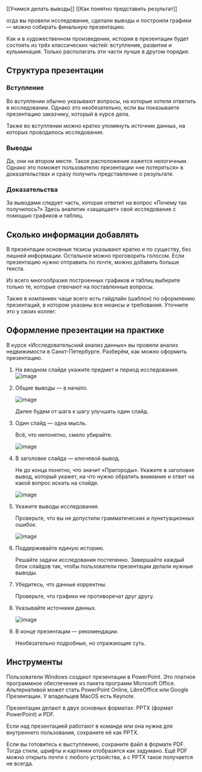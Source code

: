 [[Учимся делать выводы]]
[[Как понятно представить результат]]

огда вы провели исследование, сделали выводы и построили графики — можно собирать финальную презентацию.

Как и в художественном произведении, история в презентации будет состоять из трёх классических частей: вступление, развитие и кульминация. Только располагать эти части лучше в другом порядке.

## Структура презентации

### Вступление

Во вступлении обычно указывают вопросы, на которые хотели ответить в исследовании. Однако это необязательно, если вы показываете презентацию заказчику, который в курсе дела.

Также во вступлении можно кратко упомянуть источник данных, на которых проводилось исследование.

### Выводы

Да, они на втором месте. Такое расположение кажется нелогичным. Однако это поможет пользователю презентации «не потеряться» в доказательствах и сразу получить представление о результате.

### Доказательства

За выводами следует часть, которая ответит на вопрос «Почему так получилось?» Здесь аналитик «защищает» своё исследование с помощью графиков и таблиц.

## Сколько информации добавлять

В презентации основные тезисы указывают кратко и по существу, без лишней информации. Остальное можно проговорить голосом. Если презентацию нужно отправить по почте, можно добавить больше текста.

Из всего многообразия построенных графиков и таблиц выберите только те, которые отвечают на поставленные вопросы.

Также в компаниях чаще всего есть гайдлайн (шаблон) по оформлению презентаций, в котором указаны все нюансы и требования. Уточните это у своих коллег.

## Оформление презентации на практике

В курсе «Исследовательский анализ данных» вы провели анализ недвижимости в Санкт-Петербурге. Разберём, как можно оформить презентацию.

1. На вводном слайде укажите предмет и период исследования.
![image](https://pictures.s3.yandex.net/resources/Untitled-9eacea5f-d2b4-4b77-a535-7c5bc13a3e60_1570321658.png)
    
2. Общие выводы — в начало.
    
    ![image](https://pictures.s3.yandex.net/resources/Untitled-8a502e03-aae0-4b98-a55f-05cec5b360e5_1570321654.png)
    
    Далее будем от шага к шагу улучшать один слайд.
    
3. Один слайд — одна мысль.
    
    Всё, что непонятно, смело убирайте.
    
    ![image](https://pictures.s3.yandex.net/resources/Untitled-4560eddd-ef5b-4422-afa1-2a992f93503b_1570321664.png)
    
4. В заголовке слайда — ключевой вывод.
    
    Не до конца понятно, что значит «Пригороды». Укажите в заголовке вывод, который укажет, на что нужно обратить внимание и ответ на какой вопрос искать на слайде.
    
    ![image](https://pictures.s3.yandex.net/resources/Untitled-e049c13d-1d97-45ad-9bd3-0689c3a8ad3b_1570321673.png)
    
5. Укажите выводы исследования.
    
    Проверьте, что вы не допустили грамматических и пунктуационных ошибок.
    
    ![image](https://pictures.s3.yandex.net/resources/Untitled-7ca1856c-bdf6-49b0-b0bf-2c1cd1bbe439_1570321650.png)
    
6. Поддерживайте единую историю.
    
    Решайте задачи исследования постепенно. Завершайте каждый блок слайдов так, чтобы пользователи презентации делали нужные выводы.
    
7. Убедитесь, что данные корректны.
    
    Проверьте, что графики не противоречат друг другу.
    
8. Указывайте источники данных.
    
    ![image](https://pictures.s3.yandex.net/resources/Untitled-2cabdf8b-2bec-4962-9781-54deae14be27_1570321647.png)
    
9. В конце презентации — рекомендации.
    
    Необязательно подробные, но отражающие суть.
    

## Инструменты

Пользователи Windows создают презентации в PowerPoint. Это платное программное обеспечение из пакета программ Microsoft Office. Альтернативой может стать PowerPoint Online, LibreOffice или Google Презентации. У владельцев MacOS есть Keynote.

Презентации делают в двух основных форматах: PPTX (формат PowerPoint) и PDF.

Если над презентацией работают в команде или она нужна для внутреннего пользования, сохраните её как PPTX.

Если вы готовитесь к выступлению, сохраните файл в формате PDF. Тогда стили, шрифты и картинки отобразятся как задумано. Ещё PDF можно открыть почти с любого устройства, а с PPTX такое получается не всегда.